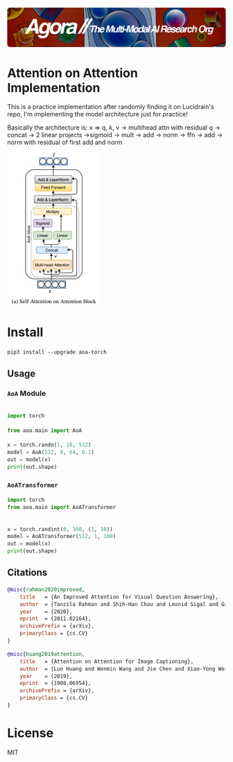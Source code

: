 [![Multi-Modality](agorabanner.png)](https://discord.gg/qUtxnK2NMf)

# Attention on Attention Implementation
This is a practice implementation after randomly finding it on Lucidrain's repo, I'm implementing the model architecture just for practice!

Basically the architecture is:
x => q, k, v -> multihead attn with residual q -> concat -> 2 linear projects
->sigmoid -> mult -> add -> norm -> ffn -> add -> norm with residual of first add and norm

<img src="./saoa.png"></img>

# Install
`pip3 install --upgrade aoa-torch `


## Usage

### `AoA` Module
```python

import torch

from aoa.main import AoA

x = torch.randn(1, 10, 512)
model = AoA(512, 8, 64, 0.1)
out = model(x)
print(out.shape)


```

### `AoATransformer`
```python
import torch 
from aoa.main import AoATransformer


x = torch.randint(0, 100, (1, 10))
model = AoATransformer(512, 1, 100)
out = model(x)
print(out.shape)


```





## Citations

```bibtex
@misc{rahman2020improved,
    title   = {An Improved Attention for Visual Question Answering}, 
    author  = {Tanzila Rahman and Shih-Han Chou and Leonid Sigal and Giuseppe Carenini},
    year    = {2020},
    eprint  = {2011.02164},
    archivePrefix = {arXiv},
    primaryClass = {cs.CV}
}
```

```bibtex
@misc{huang2019attention,
    title   = {Attention on Attention for Image Captioning}, 
    author  = {Lun Huang and Wenmin Wang and Jie Chen and Xiao-Yong Wei},
    year    = {2019},
    eprint  = {1908.06954},
    archivePrefix = {arXiv},
    primaryClass = {cs.CV}
}
```

# License
MIT



